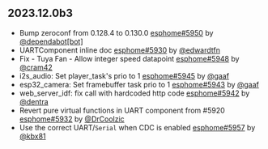 ## 2023.12.0b3

- Bump zeroconf from 0.128.4 to 0.130.0 [esphome#5950](https://github.com/esphome/esphome/pull/5950) by [@dependabot[bot]](https://github.com/apps/dependabot)
- UARTComponent inline doc [esphome#5930](https://github.com/esphome/esphome/pull/5930) by [@edwardtfn](https://github.com/edwardtfn)
- Fix - Tuya Fan - Allow integer speed datapoint [esphome#5948](https://github.com/esphome/esphome/pull/5948) by [@cram42](https://github.com/cram42)
- i2s_audio: Set player_task's prio to 1 [esphome#5945](https://github.com/esphome/esphome/pull/5945) by [@gaaf](https://github.com/gaaf)
- esp32_camera: Set framebuffer task prio to 1 [esphome#5943](https://github.com/esphome/esphome/pull/5943) by [@gaaf](https://github.com/gaaf)
- web_server_idf: fix call with hardcoded http code [esphome#5942](https://github.com/esphome/esphome/pull/5942) by [@dentra](https://github.com/dentra)
- Revert pure virtual functions in UART component from #5920 [esphome#5932](https://github.com/esphome/esphome/pull/5932) by [@DrCoolzic](https://github.com/DrCoolzic)
- Use the correct UART/`Serial` when CDC is enabled [esphome#5957](https://github.com/esphome/esphome/pull/5957) by [@kbx81](https://github.com/kbx81)

